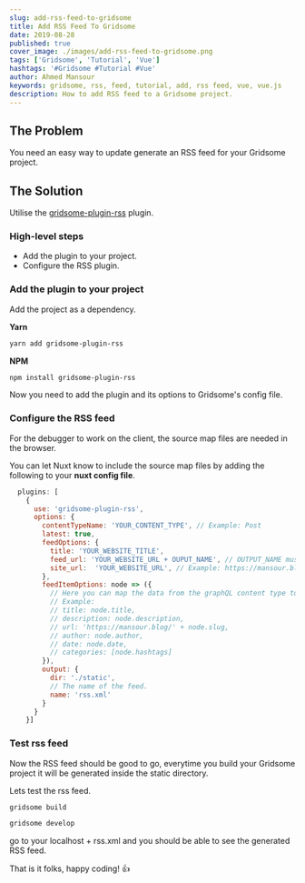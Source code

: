 ```yaml
---
slug: add-rss-feed-to-gridsome
title: Add RSS Feed To Gridsome
date: 2019-08-28
published: true
cover_image: ./images/add-rss-feed-to-gridsome.png
tags: ['Gridsome', 'Tutorial', 'Vue']
hashtags: '#Gridsome #Tutorial #Vue'
author: Ahmed Mansour
keywords: gridsome, rss, feed, tutorial, add, rss feed, vue, vue.js
description: How to add RSS feed to a Gridsome project.
---
```


## The Problem

You need an easy way to update generate an RSS feed for your Gridsome project.

## The Solution

Utilise the [gridsome-plugin-rss](https://www.npmjs.com/package/gridsome-plugin-rss) plugin. 

### High-level steps

- Add the plugin to your project.
- Configure the RSS plugin.

### Add the plugin to your project

Add the project as a dependency.

**Yarn**

```bash
yarn add gridsome-plugin-rss
```

**NPM**

```bash
npm install gridsome-plugin-rss
```

Now you need to add the plugin and its options to Gridsome's config file.

### Configure the RSS feed

For the debugger to work on the client, the source map files are needed in the browser.

You can let Nuxt know to include the source map files by adding the following to your **nuxt config file**. 

```js
  plugins: [
    {
      use: 'gridsome-plugin-rss',
      options: {
        contentTypeName: 'YOUR_CONTENT_TYPE', // Example: Post
        latest: true,
        feedOptions: {
          title: 'YOUR_WEBSITE_TITLE', 
          feed_url: 'YOUR_WEBSITE_URL + OUPUT_NAME', // OUTPUT_NAME must match the name of the feed below. Example: https://mansour.blog/rss.xml
          site_url:  'YOUR_WEBSITE_URL', // Example: https://mansour.blog
        },
        feedItemOptions: node => ({
          // Here you can map the data from the graphQL content type to the rss feed's fields
          // Example:
          // title: node.title,
          // description: node.description,
          // url: 'https://mansour.blog/' + node.slug,
          // author: node.author,
          // date: node.date,
          // categories: [node.hashtags]
        }),
        output: {
          dir: './static',
          // The name of the feed.
          name: 'rss.xml'
        }
      }
    }]
```

### Test rss feed

Now the RSS feed should be good to go, everytime you build your Gridsome project it will be generated inside the static directory.

Lets test the rss feed.

```bash
gridsome build
```


```bash
gridsome develop
```

go to your localhost + rss.xml and you should be able to see the generated RSS feed.

That is it folks, happy coding! 👍


[1]: https://marketplace.visualstudio.com/items?itemName=msjsdiag.debugger-for-chrome
